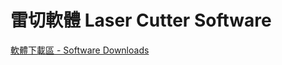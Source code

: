 # 雷切軟體 Laser Cutter Software

[軟體下載區 - Software Downloads](https://github.com/TaiwanTechDigitalAtelier/Laser-Cutters/releases/tag/downloads)
